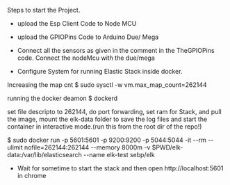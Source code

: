 Steps to start the Project.

* upload the Esp Client Code to Node MCU

* upload the GPIOPins Code to Arduino Due/ Mega

* Connect all the sensors as given in the comment in the TheGPIOPins code. Connect the nodeMcu with the due/mega 

* Configure System for running Elastic Stack inside docker.

Increasing the map cnt
$ sudo sysctl -w vm.max_map_count=262144

running the docker deamon
$ dockerd

set file descripto to 262144, do port forwarding, set ram for Stack, and pull the image, mount the elk-data folder to save the log files and start the container in interactive mode.(run this from the root dir of the repo!)

$ sudo docker run -p 5601:5601 -p 9200:9200 -p 5044:5044 -it --rm --ulimit nofile=262144:262144 --memory 8000m -v $PWD/elk-data:/var/lib/elasticsearch --name elk-test sebp/elk

* Wait for sometime to start the stack and then open 
http://localhost:5601 in chrome 
  